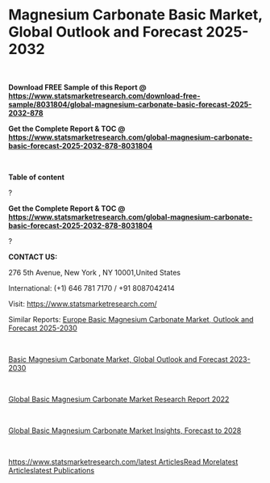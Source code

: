 <h1>Magnesium Carbonate Basic Market, Global Outlook and Forecast 2025-2032</h1><br/><p><strong>Download FREE Sample of this Report @ <a href="https://www.statsmarketresearch.com/download-free-sample/8031804/global-magnesium-carbonate-basic-forecast-2025-2032-878">https://www.statsmarketresearch.com/download-free-sample/8031804/global-magnesium-carbonate-basic-forecast-2025-2032-878</a></strong></p>
 
 
 
 <div><b>Get the Complete Report & TOC @ <a href="https://www.statsmarketresearch.com/global-magnesium-carbonate-basic-forecast-2025-2032-878-8031804">https://www.statsmarketresearch.com/global-magnesium-carbonate-basic-forecast-2025-2032-878-8031804</a></b></div>
 
 
 
 <p><br />
 
 <b>Table of content</b></p>
 
 
 
 <p>? </p>
 
 
 
 <div><b>Get the Complete Report & TOC @ <a href="https://www.statsmarketresearch.com/global-magnesium-carbonate-basic-forecast-2025-2032-878-8031804">https://www.statsmarketresearch.com/global-magnesium-carbonate-basic-forecast-2025-2032-878-8031804</a></b></div>
 
 
 
 <p>? </p>
 
 
 
 <p><b>CONTACT US:</b><br />
 
 276 5th Avenue, New York , NY 10001,United States<br />
 
 International: (+1) 646 781 7170 / +91 8087042414<br />
 
 Visit: <a href="https://www.statsmarketresearch.com/">https://www.statsmarketresearch.com/</a><br />
 
 Similar Reports: <a href="https://www.statsmarketresearch.com/global-magnesium-carbonate-basic-forecast-2025-2032-878-8031804">Europe Basic Magnesium Carbonate Market, Outlook and Forecast 2025-2030</a><br />
 
 <br />
 
 <a href="https://www.statsmarketresearch.com/global-magnesium-carbonate-basic-forecast-2025-2032-878-8031804">Basic Magnesium Carbonate Market, Global Outlook and Forecast 2023-2030</a><br />
 
 <br />
 
 <a href="https://www.statsmarketresearch.com/global-magnesium-carbonate-basic-forecast-2025-2032-878-8031804">Global Basic Magnesium Carbonate Market Research Report 2022</a><br />
 
 <br />
 
 <a href="https://www.statsmarketresearch.com/global-magnesium-carbonate-basic-forecast-2025-2032-878-8031804">Global Basic Magnesium Carbonate Market Insights, Forecast to 2028</a><br />
 
 <br />
 
 <a href="https://gyeongbokgung.com">https://www.statsmarketresearch.com/</a><a href="https://hallyeomaritime.com">latest Articles</a><a href="https://jingwansa.com">Read More</a><a href="https://nguoiviet.jp/">latest Articles</a><a href="https://www.intelmarketresearch.com/">latest Publications</a></p>